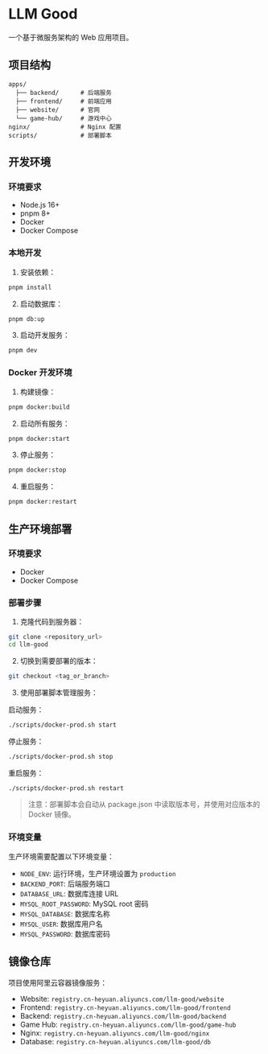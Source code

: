 # LLM Good

一个基于微服务架构的 Web 应用项目。

## 项目结构

```
apps/
  ├── backend/      # 后端服务
  ├── frontend/     # 前端应用
  ├── website/      # 官网
  └── game-hub/     # 游戏中心
nginx/              # Nginx 配置
scripts/            # 部署脚本
```

## 开发环境

### 环境要求

- Node.js 16+
- pnpm 8+
- Docker
- Docker Compose

### 本地开发

1. 安装依赖：
```bash
pnpm install
```

2. 启动数据库：
```bash
pnpm db:up
```

3. 启动开发服务：
```bash
pnpm dev
```

### Docker 开发环境

1. 构建镜像：
```bash
pnpm docker:build
```

2. 启动所有服务：
```bash
pnpm docker:start
```

3. 停止服务：
```bash
pnpm docker:stop
```

4. 重启服务：
```bash
pnpm docker:restart
```

## 生产环境部署

### 环境要求

- Docker
- Docker Compose

### 部署步骤

1. 克隆代码到服务器：
```bash
git clone <repository_url>
cd llm-good
```

2. 切换到需要部署的版本：
```bash
git checkout <tag_or_branch>
```

3. 使用部署脚本管理服务：

启动服务：
```bash
./scripts/docker-prod.sh start
```

停止服务：
```bash
./scripts/docker-prod.sh stop
```

重启服务：
```bash
./scripts/docker-prod.sh restart
```

> 注意：部署脚本会自动从 package.json 中读取版本号，并使用对应版本的 Docker 镜像。

### 环境变量

生产环境需要配置以下环境变量：

- `NODE_ENV`: 运行环境，生产环境设置为 `production`
- `BACKEND_PORT`: 后端服务端口
- `DATABASE_URL`: 数据库连接 URL
- `MYSQL_ROOT_PASSWORD`: MySQL root 密码
- `MYSQL_DATABASE`: 数据库名称
- `MYSQL_USER`: 数据库用户名
- `MYSQL_PASSWORD`: 数据库密码

## 镜像仓库

项目使用阿里云容器镜像服务：

- Website: `registry.cn-heyuan.aliyuncs.com/llm-good/website`
- Frontend: `registry.cn-heyuan.aliyuncs.com/llm-good/frontend`
- Backend: `registry.cn-heyuan.aliyuncs.com/llm-good/backend`
- Game Hub: `registry.cn-heyuan.aliyuncs.com/llm-good/game-hub`
- Nginx: `registry.cn-heyuan.aliyuncs.com/llm-good/nginx`
- Database: `registry.cn-heyuan.aliyuncs.com/llm-good/db` 